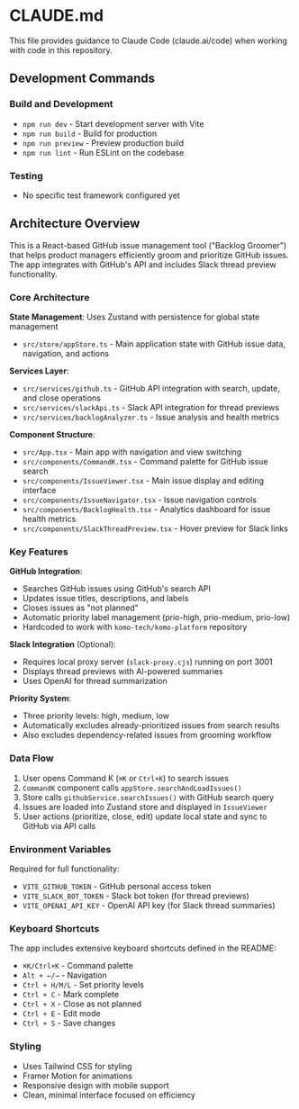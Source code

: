# CLAUDE.md

This file provides guidance to Claude Code (claude.ai/code) when working with code in this repository.

## Development Commands

### Build and Development
- `npm run dev` - Start development server with Vite
- `npm run build` - Build for production
- `npm run preview` - Preview production build
- `npm run lint` - Run ESLint on the codebase

### Testing
- No specific test framework configured yet

## Architecture Overview

This is a React-based GitHub issue management tool ("Backlog Groomer") that helps product managers efficiently groom and prioritize GitHub issues. The app integrates with GitHub's API and includes Slack thread preview functionality.

### Core Architecture

**State Management**: Uses Zustand with persistence for global state management
- `src/store/appStore.ts` - Main application state with GitHub issue data, navigation, and actions

**Services Layer**:
- `src/services/github.ts` - GitHub API integration with search, update, and close operations
- `src/services/slackApi.ts` - Slack API integration for thread previews
- `src/services/backlogAnalyzer.ts` - Issue analysis and health metrics

**Component Structure**:
- `src/App.tsx` - Main app with navigation and view switching
- `src/components/CommandK.tsx` - Command palette for GitHub issue search
- `src/components/IssueViewer.tsx` - Main issue display and editing interface
- `src/components/IssueNavigator.tsx` - Issue navigation controls
- `src/components/BacklogHealth.tsx` - Analytics dashboard for issue health metrics
- `src/components/SlackThreadPreview.tsx` - Hover preview for Slack links

### Key Features

**GitHub Integration**:
- Searches GitHub issues using GitHub's search API
- Updates issue titles, descriptions, and labels
- Closes issues as "not planned"
- Automatic priority label management (prio-high, prio-medium, prio-low)
- Hardcoded to work with `komo-tech/komo-platform` repository

**Slack Integration** (Optional):
- Requires local proxy server (`slack-proxy.cjs`) running on port 3001
- Displays thread previews with AI-powered summaries
- Uses OpenAI for thread summarization

**Priority System**:
- Three priority levels: high, medium, low
- Automatically excludes already-prioritized issues from search results
- Also excludes dependency-related issues from grooming workflow

### Data Flow

1. User opens Command K (`⌘K` or `Ctrl+K`) to search issues
2. `CommandK` component calls `appStore.searchAndLoadIssues()`
3. Store calls `githubService.searchIssues()` with GitHub search query
4. Issues are loaded into Zustand store and displayed in `IssueViewer`
5. User actions (prioritize, close, edit) update local state and sync to GitHub via API calls

### Environment Variables

Required for full functionality:
- `VITE_GITHUB_TOKEN` - GitHub personal access token
- `VITE_SLACK_BOT_TOKEN` - Slack bot token (for thread previews)
- `VITE_OPENAI_API_KEY` - OpenAI API key (for Slack thread summaries)

### Keyboard Shortcuts

The app includes extensive keyboard shortcuts defined in the README:
- `⌘K/Ctrl+K` - Command palette
- `Alt + ←/→` - Navigation
- `Ctrl + H/M/L` - Set priority levels
- `Ctrl + C` - Mark complete
- `Ctrl + X` - Close as not planned
- `Ctrl + E` - Edit mode
- `Ctrl + S` - Save changes

### Styling

- Uses Tailwind CSS for styling
- Framer Motion for animations
- Responsive design with mobile support
- Clean, minimal interface focused on efficiency